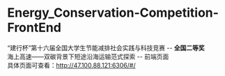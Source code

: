 # Energy_Conservation-Competition-FrontEnd
“建行杯”第十六届全国大学生节能减排社会实践与科技竞赛 -- **全国二等奖**      
海上高速——双碳背景下短途沿海运输范式探索 -- 前端页面     
具体页面可查看：http://47.100.88.121:6306/#/

